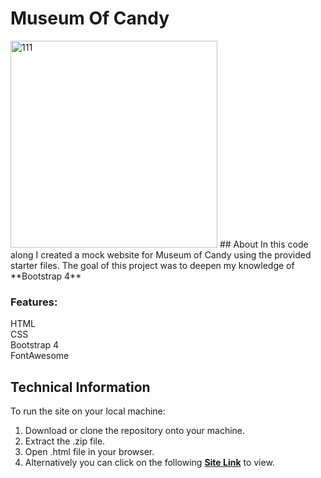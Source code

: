# Museum Of Candy  

<img width="331" alt="111" src="https://user-images.githubusercontent.com/46241467/79482412-798c5880-8019-11ea-9dea-b745aec00042.png">
## About  
In this code along I created a mock website for Museum of Candy using the provided starter files.
The goal of this project was to deepen my knowledge of **Bootstrap 4**

  
### Features:  
 HTML  
 CSS  
 Bootstrap 4  
 FontAwesome  

## Technical Information  
To run the site on your local machine:  
 1. Download or clone the repository onto your machine.   
 2. Extract the .zip file.  
 3. Open .html file in your browser.  
 4. Alternatively you can click on the following **[Site Link](https://codepen.io/shir-izhak/pen/JjYXPqv?editors=1100)** to view.
